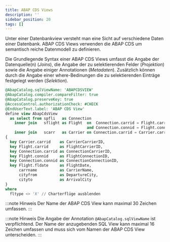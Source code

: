 ```yaml
---
title: ABAP CDS Views
description: ''
sidebar_position: 20
tags: []
---
```


Unter einer Datenbankview versteht man eine Sicht auf verschiedene Daten einer Datenbank. ABAP CDS Views verwenden die ABAP CDS um semantisch reiche Datenmodell zu definieren.

Die Grundlegende Syntax einer ABAP CDS Views umfasst die Angabe der Datenquelle(n) (_Joins_), die Angabe der zu selektierenden Felder (_Projektion_) sowie die Angabe einiger Annotationen (_Metadaten_). Zusätzlich können durch die Angabe einer where-Bedinungen die zu selektierenden Einträge festgelegt werden (_Selektion_).

```sql
@AbapCatalog.sqlViewName: 'ABAPCDSVIEW'
@AbapCatalog.compiler.compareFilter: true
@AbapCatalog.preserveKey: true
@AccessControl.authorizationCheck: #CHECK
@EndUserText.label: 'ABAP CDS View'
define view AbapCdsView
  as select from spfli   as Connection
    inner join   sflight as Flight  on  Connection.carrid = Flight.carrid
                                    and Connection.connid = Flight.connid
    inner join   scarr   as Carrier on Connection.carrid = Carrier.carrid
{
  key Carrier.carrid    as CarrierCarrierID,
  key Flight.carrid     as FlightCarrierID,
  key Connection.carrid as ConnectionCarrierID,
  key Flight.connid     as FlightConnectionID,
  key Connection.connid as ConnectionConnectionID,
  key Flight.fldate     as FlightDate,
      carrname          as CarrierName,
      cityfrom          as DepartureCity,
      cityto            as ArrivalCity
}
where
  fltype <> 'X' // Charterflüge ausblenden
```

:::note Hinweis
Der Name der ABAP CDS View kann maximal 30 Zeichen umfassen.
:::

:::note Hinweis
Die Angabe der Annotation `@AbapCatalog.sqlViewName` ist verpflichtend. Der Name der anzugebenden SQL View kann maximal 16 Zeichen umfassen und muss sich vom Namen
der ABAP CDS View unterscheiden.
:::
